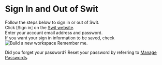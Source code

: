 # Sign In and Out of Swit

 Follow the steps below to sign in or out of Swit.  
Click [Sign in] on the [Swit website](https://swit.io/).  
Enter your account email address and password.  
If you want your sign in information to be saved, check ![Build a new workspace](https://files.swit.io/help_image/FB_AC2_Check.png) Remember me.

 Did you forget your password? Reset your password by referring to [Manage Passwords](https://help.swit.io/feature/1902180847448LiiiCw/1902280653481RDKxCl).

 